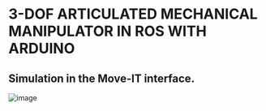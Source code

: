 # 3-DOF ARTICULATED MECHANICAL MANIPULATOR IN ROS WITH ARDUINO

## Simulation in the Move-IT interface.

![image](https://github.com/user-attachments/assets/86d02459-a397-4f02-9d0c-e69ebfc00a5c)
